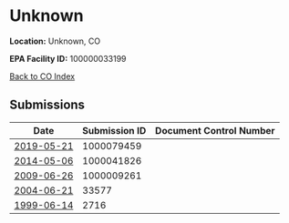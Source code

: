 # Unknown

**Location:** Unknown, CO

**EPA Facility ID:** 100000033199

[Back to CO Index](../../index.md)

## Submissions

| Date | Submission ID | Document Control Number |
|------|--------------|-------------------------|
| [2019-05-21](submissions/1000079459.md) | 1000079459 |  |
| [2014-05-06](submissions/1000041826.md) | 1000041826 |  |
| [2009-06-26](submissions/1000009261.md) | 1000009261 |  |
| [2004-06-21](submissions/33577.md) | 33577 |  |
| [1999-06-14](submissions/2716.md) | 2716 |  |
